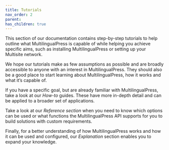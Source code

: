 ```yaml
---
title: Tutorials
nav_order: 2
parent: 
has_children: true
---
```

This section of our documentation contains step-by-step tutorials to help outline what MultilingualPress is capable of while helping you achieve specific aims, such as installing MultilingualPress or setting up your Multisite network.

We hope our tutorials make as few assumptions as possible and are broadly accessible to anyone with an interest in MultilingualPress. They should also be a good place to start learning about MultilingualPress, how it works and what it’s capable of.


If you have a specific goal, but are already familiar with MultilingualPress, take a look at our _How-to_ guides. These have more in-depth detail and can be applied to a broader set of applications.

Take a look at our _Reference section_ when you need to know which options can be used or what functions the MultilingualPress API supports for you to build solutions with custom requirements.

Finally, for a better understanding of how MultilingualPress works and how it can be used and configured, our _Explanation_ section enables you to expand your knowledge.